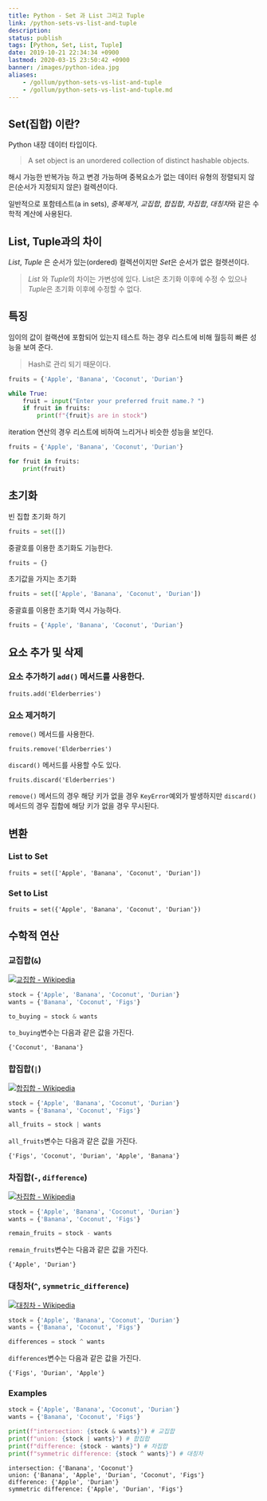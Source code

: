 ```yaml
---
title: Python - Set 과 List 그리고 Tuple
link: /python-sets-vs-list-and-tuple
description: 
status: publish
tags: [Python, Set, List, Tuple]
date: 2019-10-21 22:34:34 +0900
lastmod: 2020-03-15 23:50:42 +0900
banner: /images/python-idea.jpg
aliases:
    - /gollum/python-sets-vs-list-and-tuple
    - /gollum/python-sets-vs-list-and-tuple.md
---
```


## Set(집합) 이란?
Python 내장 데이터 타입이다. 

> A set object is an unordered collection of distinct hashable objects.

해시 가능한 반복가능 하고 변경 가능하며 중복요소가 없는 데이터 유형의 정렬되지 않은(순서가 지정되지 않은) 컬렉션이다. 

일반적으로 포함테스트(a in sets), *중복제거*, *교집합*, *합집합*, *차집합*, *대칭차*와 같은 수학적 계산에 사용된다. 

## List, Tuple과의 차이
*List*, *Tuple* 은 순서가 있는(ordered) 컬렉션이지만 *Set*은 순서가 없은 컬렛션이다. 


> *List* 와 *Tuple*의 차이는 가변성에 있다. List은 초기화 이후에 수정 수 있으나 *Tuple*은 초기화 이후에 수정할 수 없다. 


## 특징
임이의 값이 컬랙션에 포함되어 있는지 테스트 하는 경우 리스트에 비해 월등히 빠른 성능을 보여 준다.

> Hash로 관리 되기 때문이다. 


``` python
fruits = {'Apple', 'Banana', 'Coconut', 'Durian'}

while True:
    fruit = input("Enter your preferred fruit name.? ")    
    if fruit in fruits:
        print(f"{fruit}s are in stock")

```

iteration 연산의 경우 리스트에 비하여 느리거나 비슷한 성능을 보인다.

```python
fruits = {'Apple', 'Banana', 'Coconut', 'Durian'}

for fruit in fruits:
    print(fruit)
```


## 초기화

빈 집합 초기화 하기 

```python
fruits = set([])
```

중괄호를 이용한 초기화도 기능한다. 

```python
fruits = {}
```


초기값을 가지는 초기화 

```python
fruits = set(['Apple', 'Banana', 'Coconut', 'Durian'])
```

중괄효를 이용한 초기화 역시 가능하다. 

```python
fruits = {'Apple', 'Banana', 'Coconut', 'Durian'}
```

## 요소 추가 및 삭제

### 요소 추가하기 `add()`  메서드를 사용한다. 
```
fruits.add('Elderberries')
```

### 요소 제거하기 

`remove()` 메서드를 사용한다. 

```
fruits.remove('Elderberries')
```

`discard()` 메서드를 사용할 수도 있다. 

```
fruits.discard('Elderberries')
```

`remove()` 메서드의 경우 해당 키가 없을 경우 `KeyError`예외가 발생하지만 `discard()` 메서드의 경우 집합에 해당 키가 없을 경우 무시된다.



## 변환

### List to Set

```
fruits = set(['Apple', 'Banana', 'Coconut', 'Durian'])
```

### Set to List

```
fruits = set({'Apple', 'Banana', 'Coconut', 'Durian'})
```

## 수학적 연산

### 교집합(`&`)

[![교집합 - Wikipedia](https://upload.wikimedia.org/wikipedia/commons/c/cb/SetIntersection.svg)](https://ko.wikipedia.org/wiki/%EA%B5%90%EC%A7%91%ED%95%A9)

```python
stock = {'Apple', 'Banana', 'Coconut', 'Durian'}
wants = {'Banana', 'Coconut', 'Figs'}

to_buying = stock & wants
```

`to_buying`변수는 다음과 같은 값을 가진다. 

```
{'Coconut', 'Banana'}
```

### 합집합(`|`)

[![합집합 - Wikipedia](https://upload.wikimedia.org/wikipedia/commons/3/32/SetUnion.svg)](https://ko.wikipedia.org/wiki/%ED%95%A9%EC%A7%91%ED%95%A9)

```python
stock = {'Apple', 'Banana', 'Coconut', 'Durian'}
wants = {'Banana', 'Coconut', 'Figs'}

all_fruits = stock | wants
```

`all_fruits`변수는 다음과 같은 값을 가진다. 

```
{'Figs', 'Coconut', 'Durian', 'Apple', 'Banana'}
```

### 차집합(`-`, `difference`)


[![차집합 - Wikipedia](https://upload.wikimedia.org/wikipedia/commons/6/6c/SetDifferenceB.svg)](https://ko.wikipedia.org/wiki/%EC%97%AC%EC%A7%91%ED%95%A9#%EC%B0%A8%EC%A7%91%ED%95%A9)


```python
stock = {'Apple', 'Banana', 'Coconut', 'Durian'}
wants = {'Banana', 'Coconut', 'Figs'}

remain_fruits = stock - wants
```

`remain_fruits`변수는 다음과 같은 값을 가진다. 

```
{'Apple', 'Durian'}
```


### 대칭차(`^`, `symmetric_difference`)

[![대칭차 - Wikipedia](https://upload.wikimedia.org/wikipedia/commons/f/f2/SetSymmetricDifference.svg)](https://ko.wikipedia.org/wiki/%EB%8C%80%EC%B9%AD%EC%B0%A8)

```python
stock = {'Apple', 'Banana', 'Coconut', 'Durian'}
wants = {'Banana', 'Coconut', 'Figs'}

differences = stock ^ wants
```

`differences`변수는 다음과 같은 값을 가진다. 

```
{'Figs', 'Durian', 'Apple'}
```

### Examples

```python
stock = {'Apple', 'Banana', 'Coconut', 'Durian'}
wants = {'Banana', 'Coconut', 'Figs'}

print(f"intersection: {stock & wants}") # 교집합
print(f"union: {stock | wants}") # 합집합
print(f"difference: {stock - wants}") # 차집합
print(f"symmetric difference: {stock ^ wants}") # 대칭차
```


```
intersection: {'Banana', 'Coconut'}
union: {'Banana', 'Apple', 'Durian', 'Coconut', 'Figs'}
difference: {'Apple', 'Durian'}
symmetric difference: {'Apple', 'Durian', 'Figs'}
```